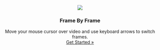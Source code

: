 <p align="center">
    <a href="https://github.com/victor-savinov/frame-by-frame">
        <img src="https://github.com/victor-savinov/icons/blob/master/frame-by-frame/unelevated-128.png">
    </a>
</p>

<h3 align="center">Frame By Frame</h3>

<p align="center">
    Move your mouse cursor over video and use keyboard arrows to switch frames.
    <br>
    <a href="https://chrome.google.com/webstore/detail/frame-by-frame/cclnaabdfgnehogonpeddbgejclcjneh">Get Started »</a>
</p>